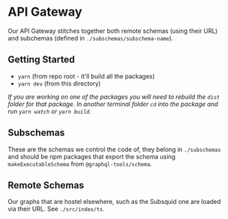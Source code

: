 # API Gateway

Our API Gateway stitches together both remote schemas (using their URL) and subchemas (defined in `./subschemas/subschema-name`).

## Getting Started

- `yarn` (from repo root - it'll build all the packages)
- `yarn dev` (from this directory)

_If you are working on one of the packages you will need to rebuild the `dist` folder for that package. In another terminal folder `cd` into the package and run `yarn watch` or `yarn build`._

## Subschemas

These are the schemas we control the code of, they belong in `./subschemas` and should be npm packages that export the schema using `makeExecutableSchema` from `@graphql-tools/schema`.

## Remote Schemas

Our graphs that are hostel elsewhere, such as the Subsquid one are loaded via their URL. See `./src/index/ts`.
